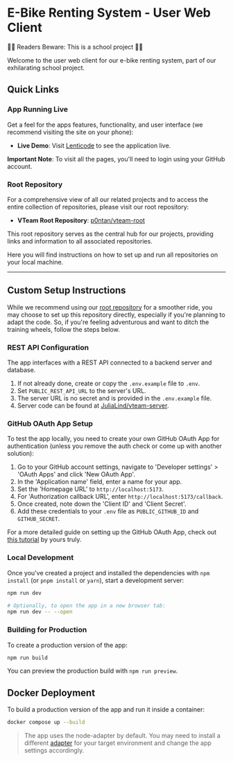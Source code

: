 # E-Bike Renting System - User Web Client

🚴‍♂️ Readers Beware: This is a school project 🚴‍♀️

Welcome to the user web client for our e-bike renting system, part of our exhilarating school project.

## Quick Links

### App Running Live

 Get a feel for the apps features, functionality, and user interface (we recommend visiting the site on your phone):

- **Live Demo**: Visit [Lenticode](https://vteam-user.lenticode.com/) to see the application live.

**Important Note**: To visit all the pages, you'll need to login using your GitHub account.

### Root Repository

For a comprehensive view of all our related projects and to access the entire collection of repositories, please visit our root repository:

- **VTeam Root Repository**: [p0ntan/vteam-root](https://github.com/p0ntan/vteam-root)

This root repository serves as the central hub for our projects, providing links and information to all associated repositories.

Here you will find instructions on how to set up and run all repositories on your local machine.

---
## Custom Setup Instructions

While we recommend using our [root repository](https://github.com/p0ntan/vteam-root) for a smoother ride, you may choose to set up this repository directly, especially if you're planning to adapt the code. So, if you're feeling adventurous and want to ditch the training wheels, follow the steps below.

### REST API Configuration

The app interfaces with a REST API connected to a backend server and database.

1. If not already done, create or copy the `.env.example` file to `.env`.
2. Set `PUBLIC_REST_API_URL` to the server's URL.
3. The server URL is no secret and is provided in the `.env.example` file.
4. Server code can be found at [JuliaLind/vteam-server](https://github.com/JuliaLind/vteam-server).

### GitHub OAuth App Setup

To test the app locally, you need to create your own GitHub OAuth App for authentication (unless you remove the auth check or come up with another solution):

1. Go to your GitHub account settings, navigate to 'Developer settings' > 'OAuth Apps' and click 'New OAuth App'.
2. In the 'Application name' field, enter a name for your app.
3. Set the 'Homepage URL' to `http://localhost:5173`.
4. For 'Authorization callback URL', enter `http://localhost:5173/callback`.
5. Once created, note down the 'Client ID' and 'Client Secret'.
6. Add these credentials to your `.env` file as `PUBLIC_GITHUB_ID` and `GITHUB_SECRET`.

For a more detailed guide on setting up the GitHub OAuth App, check out [this tutorial](https://github.com/kiwijos/vteam-github-oauth-study) by yours truly.

### Local Development

Once you've created a project and installed the dependencies with `npm install` (or `pnpm install` or `yarn`), start a development server:

```bash
npm run dev

# Optionally, to open the app in a new browser tab:
npm run dev -- --open
```

### Building for Production

To create a production version of the app:

```bash
npm run build
```

You can preview the production build with `npm run preview`.

## Docker Deployment

To build a production version of the app and run it inside a container:

```bash
docker compose up --build
```

> The app uses the node-adapter by default. You may need to install a different [adapter](https://kit.svelte.dev/docs/adapters) for your target environment and change the app settings accordingly.
